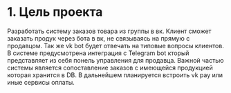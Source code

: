 # 1. Цель проекта

Разработать систему заказов товара из группы в вк. Клиент сможет заказать продук через бота в вк, не связываясь на прямую с продавцом. Так же vk bot будет отвечать на типовые вопросы клиентов. В системе предусмотрена интеграция с Telegram bot кторый представляет из себя понель управления для продавца. Важной частью системы является сопоставление заказов с имеющейся продукцией которая хранится в DB. В дальнейшем планируется встроить vk pay или иные сервисы оплаты.
